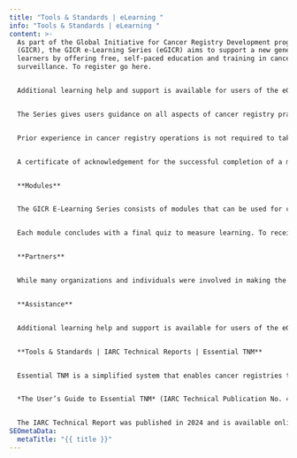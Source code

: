 ```yaml
---
title: "Tools & Standards | eLearning "
info: "Tools & Standards | eLearning "
content: >-
  As part of the Global Initiative for Cancer Registry Development programme
  (GICR), the GICR e-Learning Series (eGICR) aims to support a new generation of
  learners by offering free, self-paced education and training in cancer
  surveillance. To register go here.  


  Additional learning help and support is available for users of the eGICR Series. Through the GICR Regional Hubs and associated Centers of Expertise, a network of regional trainers has been created, called the GICRNet. These trainers are listed on the GICR webpage and are available to assist.   


  The Series gives users guidance on all aspects of cancer registry practices – an introduction to cancer surveillance, registry operations, data analysis and dissemination for cancer control impact. Each module is aligned with the international standards of cancer registration that are recommended by the International Association of Cancer Registries, (the IACR), and training materials developed by the GICR. Initially, the modules are offered in English, French and Spanish.  


  Prior experience in cancer registry operations is not required to take this e-learning series. The eGICR Series is aimed at anyone who is considering starting or has started a cancer registry career, from those who are newly hired to staff members wishing to refresh their knowledge – registrars, analysts, data managers, and Directors. 


  A certificate of acknowledgement for the successful completion of a module will be provided under the auspices of the GICR, the International Agency for Research on Cancer (IARC), the specialized cancer agency of the World Health Organization, and the International Association of Cancer Registries (IACR). A credential as a Global Certified Cancer Registrar (GCCR) will be issued for the completion of the full 16 modules and for achieving a passing grade on the final quiz for each individual module within a 12-month period. 


  **Modules**   


  The GICR E-Learning Series consists of modules that can be used for comprehensive training in the principles and practice of cancer registration. Currently, the Series consists of a pre-course preparation module that provides foundational knowledge in how cancer is defined and the function of cancer control and registration. A remaining 15 modules cover all aspects of data collection, coding, data management, and analyses.


  Each module concludes with a final quiz to measure learning. To receive a certificate of completion for a module, users must attain a grade of 80% on the final quiz. The final quiz can be attempted up to a maximum of three times. Users who do not receive a passing grade with this allotted number of attempts will need to redo the entire module before being able to do the final quiz again.    


  **Partners**  


  While many organizations and individuals were involved in making the eGICR Series, the contributions of the African Cancer Registry Network, the Bloomberg Philanthropies Data for Health Initiative, IACR, IARC / GICR and Vital Strategies are especially acknowledged for making this possible.   


  **Assistance** 


  Additional learning help and support is available for users of the eGICR Series. Through the GICR Regional Hubs and associated Centers of Expertise, a network of regional trainers has been created, called the GICRNet. These trainers are listed on the GICR webpage and are available to assist. For additional information and to register, please go here. 


  **Tools & Standards | IARC Technical Reports | Essential TNM** 


  Essential TNM is a simplified system that enables cancer registries to assign cancer stage at diagnosis as a complement to the full tumour, node, metastasis (TNM) classification, published by UICC. It is for use by cancer registrars when either the full TNM stage group (I, II, III, or IV) or the TNM staging components (T, N, and M) have not been explicitly recorded in a patient’s records.  


  *The User’s Guide to Essential TNM* (IARC Technical Publication No. 48) includes flow charts with diagrams and questions to help identify the extent of disease for eight cancer types: breast, cervical, colorectal, liver, oesophageal, ovarian, and prostate cancers and lymphoma. The user’s guide provides general instructions for abstracting information on extent of disease using Essential TNM. The flow charts facilitate the extraction of data from medical records. Once the T, N, and M components have been coded, they can be combined into stage groups. 


  The IARC Technical Report was published in 2024 and is available online in English, French, Portuguese, and Spanish.
SEOmetaData:
  metaTitle: "{{ title }}"
---
```

